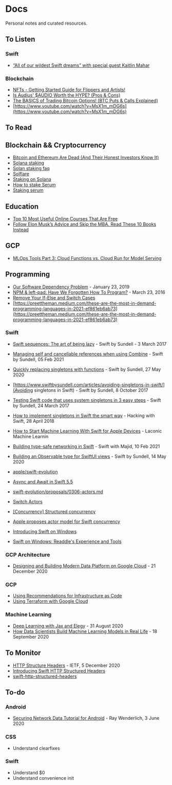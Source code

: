 # Docs
Personal notes and curated resources.

## To Listen

### Swift
- [“All of our wildest Swift dreams” with special guest Kaitlin Mahar](https://swiftbysundell.com/podcast/92/)

### Blockchain
- [NFTs - Getting Started Guide for Flippers and Artists!](https://www.youtube.com/watch?v=AnEMkn6C8VU)
- [Is Audius' $AUDIO Worth the HYPE? (Pros & Cons)](https://www.youtube.com/watch?v=aPaRZ6oh3Cc)
- [The BASICS of Trading Bitcoin Options! (BTC Puts & Calls Explained)](https://www.youtube.com/watch?v=nrRedLWYsRI)
- [https://www.youtube.com/watch?v=MsX1m_mDG6s](https://www.youtube.com/watch?v=MsX1m_mDG6s)

## To Read

## Blockchain && Cryptocurrency
- [Bitcoin and Ethereum Are Dead (And Their Honest Investors Know It)](https://medium.com/surviving-tomorrow/bitcoin-and-ethereum-are-dead-and-their-honest-investors-know-it-a36ee97df89d)
- [Solana staking](https://docs.solana.com/staking)
- [Solan staking faq](https://support.exodus.com/article/1551-solana-staking-faq)
- [Solflare](https://solflare.com/)
- [Staking on Solana](https://docs.solana.com/staking)
- [How to stake Serum](https://docs.projectserum.com/staking/about-staking/staking-srm)
- [Staking serum](https://docs.projectserum.com/staking/about-staking)

## Education
- [Top 10 Most Useful Online Courses That Are Free](https://medium.com/swlh/the-top-10-most-useful-online-courses-you-can-take-for-free-411aaa0dd80d)
- [Follow Elon Musk’s Advice and Skip the MBA. Read These 10 Books Instead](https://entrylevelrebel.medium.com/follow-elon-musks-advice-and-skip-the-mba-read-these-10-books-instead-e01d8d9c9a0f)

## GCP
- [MLOps Tools Part 3: Cloud Functions vs. Cloud Run for Model Serving](https://datatonic.com/insights/cloud-functions-cloud-run-model-serving/)

## Programming
- [Our Software Dependency Problem](https://research.swtch.com/deps) - January 23, 2019
- [NPM & left-pad: Have We Forgotten How To Program?](https://www.davidhaney.io/npm-left-pad-have-we-forgotten-how-to-program/) - March 23, 2016
- [Remove Your If-Else and Switch Cases](https://levelup.gitconnected.com/remove-your-if-else-and-switch-cases-1ed2b625b4cf)
- [https://preettheman.medium.com/these-are-the-most-in-demand-programming-languages-in-2021-ef861eb6ab73](https://preettheman.medium.com/these-are-the-most-in-demand-programming-languages-in-2021-ef861eb6ab73)

### Swift
- [Swift sequences: The art of being lazy](https://www.swiftbysundell.com/articles/swift-sequences-the-art-of-being-lazy/) -  Swift by Sundell - 3 
  March 2017
- [Managing self and cancellable references when using Combine](https://www.swiftbysundell.com/articles/combine-self-cancellable-memory-management/) - Swift by Sundell, 05 Feb 2021

- [Quickly replacing singletons with functions](https://www.swiftbysundell.com/tips/quickly-replacing-singletons-with-functions/) - Swift by Sundell, 27 May 2020
- [https://www.swiftbysundell.com/articles/avoiding-singletons-in-swift/](Avoiding singletons in Swift) - Swift by Sundell, 8 October 2017
- [Testing Swift code that uses system singletons in 3 easy steps](https://www.swiftbysundell.com/articles/testing-swift-code-that-uses-system-singletons-in-3-easy-steps/) - Swift by Sundell, 24 March 2017
- [How to implement singletons in Swift the smart way](https://www.hackingwithswift.com/articles/88/how-to-implement-singletons-in-swift-the-smart-way) - Hacking with Swift, 28 April 2018

- [How to Start Machine Learning With Swift for Apple Devices](https://laconicml.com/machine-learning-swift-apple-devices/) - Laconic Machine Learnin 

- [Building type-safe networking in Swift](https://swiftwithmajid.com/2021/02/10/building-type-safe-networking-in-swift/) - Swift with Majid, 10 Feb 2021

- [Building an Observable type for SwiftUI views](https://www.swiftbysundell.com/tips/building-an-observable-type-for-swiftui-views/) - Swift by Sundell, 14 May 2020

- [apple/swift-evolution](https://github.com/apple/swift-evolution)
- [Async and Await in Swift 5.5](https://betterprogramming.pub/async-and-await-in-swift-5-5-5c8abb9f4f85)
- [swift-evolution/proposals/0306-actors.md](https://github.com/apple/swift-evolution/blob/main/proposals/0306-actors.md)
- [Switch Actors](https://trycombine.com/posts/swift-actors/)
- [[Concurrency] Structured concurrency](https://forums.swift.org/t/concurrency-structured-concurrency/41622)
- [Apple proposes actor model for Swift concurrency](https://www.infoworld.com/article/3612176/apple-proposes-actor-model-for-swift-concurrency.html)

- [Introducing Swift on Windows](https://swift.org/blog/swift-on-windows/)
- [Swift on Windows: Readdle's Experience and Tools](https://sparkmailapp.com/blog/swift-windows)

### GCP Architecture
- [Designing and Building Modern Data Platform on Google Cloud](https://pupuweb.com/designing-building-modern-data-platform-google-cloud/) - 21 December 2020

### GCP
- [Using Recommendations for Infrastructure as Code](https://cloud.google.com/recommender/docs/tutorial-iac#:~:text=Infrastructure%20as%20Code(IaC)%20enables,Google%20Cloud%20organization%20through%20it.)
- [Using Terraform with Google Cloud](https://cloud.google.com/docs/terraform)

### Machine Learning
- [Deep Learning with Jax and Elegy](https://towardsdatascience.com/deep-learning-with-jax-and-elegy-c0765e3ec31a) - 31 August 2020
- [How Data Scientists Build Machine Learning Models in Real Life](https://towardsdatascience.com/how-data-scientists-build-machine-learning-models-in-real-life-f1f333022fb7) - 18 September 2020

## To Monitor

- [HTTP Structure Headers](https://tools.ietf.org/html/draft-ietf-httpbis-header-structure-19) - IETF, 5 December 2020
- [Introducing Swift HTTP Structured Headers](https://github.com/apple/swift-http-structured-headers)
- [swift-http-structured-headers](https://github.com/apple/swift-http-structured-headers)

## To-do

### Android
- [Securing Network Data Tutorial for Android](https://www.raywenderlich.com/10056112-securing-network-data-tutorial-for-android) - Ray Wenderlich, 3 June 2020

### CSS
- Understand clearfixes

### Swift
- Understand $0
- Understand convenience init